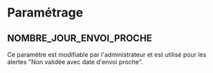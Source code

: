 # Paramétrage

## NOMBRE_JOUR_ENVOI_PROCHE

Ce paramètre est modifiable par l'administrateur et est utilisé pour les alertes "Non validée avec date d'envoi proche".
